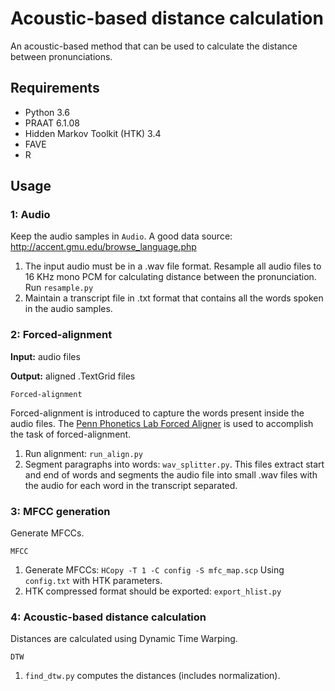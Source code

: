 # Acoustic-based distance calculation

An acoustic-based method that can be used to calculate the distance between pronunciations.

## Requirements
 - Python 3.6
 - PRAAT 6.1.08
 - Hidden Markov Toolkit (HTK) 3.4
 - FAVE
 - R





## Usage

### 1: Audio
Keep the audio samples in `Audio`. A good data source: http://accent.gmu.edu/browse_language.php

1. The input audio must be in a .wav file format. Resample all audio files to 16 KHz mono PCM for calculating distance between the pronunciation. Run `resample.py`
2. Maintain a transcript file in .txt format that contains all the words spoken in the audio samples.

### 2: Forced-alignment
**Input:** audio files

**Output:** aligned .TextGrid files

    Forced-alignment

Forced-alignment is introduced to capture the words present inside the audio files.
The [Penn Phonetics Lab Forced Aligner](https://babel.ling.upenn.edu/phonetics/old_website_2015/p2fa/index.html) is used to accomplish the task of forced-alignment.

1. Run alignment: `run_align.py`
2. Segment paragraphs into words: `wav_splitter.py`. This files extract start and end of words and segments the audio file into small .wav files with the audio for each word in the transcript separated.

### 3: MFCC generation
Generate MFCCs.

    MFCC

1. Generate MFCCs: `HCopy -T 1 -C config -S mfc_map.scp` Using `config.txt` with HTK parameters. 
2. HTK compressed format should be exported: `export_hlist.py`


### 4: Acoustic-based distance calculation
Distances are calculated using Dynamic Time Warping.

    DTW

1. `find_dtw.py` computes the distances (includes normalization).
